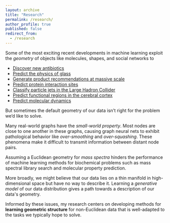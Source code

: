 ```yaml
---
layout: archive
title: "Research"
permalink: /research/
author_profile: true
published: false
redirect_from:
  - /research
---
```


Some of the most exciting recent developments in machine learning exploit the *geometry* of objects like molecules, shapes, and social networks to

- [Discover new antibiotics](https://www.sciencedirect.com/science/article/pii/S0092867420301021)
- [Predict the physics of glass](https://www.nature.com/articles/s41567-020-0842-8)
- [Generate product recommendations at massive scale](https://www.amazon.science/publications/p-companion-a-principled-framework-for-diversified-complementary-product-recommendation)
- [Predict protein interaction sites](https://openaccess.thecvf.com/content/CVPR2021/papers/Sverrisson_Fast_End-to-End_Learning_on_Protein_Surfaces_CVPR_2021_paper.pdf)
- [Classify particle jets in the Large Hadron Collider](https://arxiv.org/abs/1902.08570)
- [Predict functional regions in the cerebral cortex](https://research.facebook.com/publications/convolutional-neural-networks-for-mesh-based-parcellation-of-the-cerebral-cortex/)
- [Predict molecular dynamics](https://www.nature.com/articles/s41467-022-29939-5)

But sometimes the default geometry of our data isn’t right for the problem we’d like to solve.

Many real-world graphs have the *small-world property*. Most nodes are close to one another in these graphs, causing graph neural nets to exhibit pathological behavior like *over-smoothing* and *over-squashing*. These phenomena make it difficult to transmit information between distant node pairs.

Assuming a Euclidean geometry for *mass spectra* hinders the performance of machine learning methods for biochemical problems such as mass spectral library search and molecular property prediction.

More broadly, we might believe that our data lies on a thin manifold in high-dimensional space but have no way to describe it. Learning a *generative model* of our data distribution gives a path towards a description of our data's geometry.

Informed by these issues, my research centers on developing methods for **learning geometric structure** for non-Euclidean data that is well-adapted to the tasks we typically hope to solve.
